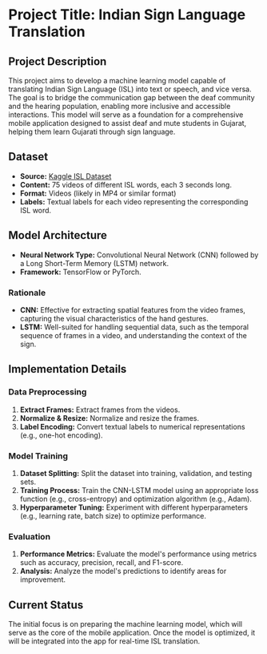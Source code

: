 # Project Title: Indian Sign Language Translation

## Project Description
This project aims to develop a machine learning model capable of translating Indian Sign Language (ISL) into text or speech, and vice versa. The goal is to bridge the communication gap between the deaf community and the hearing population, enabling more inclusive and accessible interactions. This model will serve as a foundation for a comprehensive mobile application designed to assist deaf and mute students in Gujarat, helping them learn Gujarati through sign language.

## Dataset
- **Source:** [Kaggle ISL Dataset](https://www.kaggle.com/datasets/soumyakushwaha/indian-sign-language-dataset)
- **Content:** 75 videos of different ISL words, each 3 seconds long.
- **Format:** Videos (likely in MP4 or similar format)
- **Labels:** Textual labels for each video representing the corresponding ISL word.

## Model Architecture
- **Neural Network Type:** Convolutional Neural Network (CNN) followed by a Long Short-Term Memory (LSTM) network.
- **Framework:** TensorFlow or PyTorch.

### Rationale
- **CNN:** Effective for extracting spatial features from the video frames, capturing the visual characteristics of the hand gestures.
- **LSTM:** Well-suited for handling sequential data, such as the temporal sequence of frames in a video, and understanding the context of the sign.

## Implementation Details

### Data Preprocessing
1. **Extract Frames:** Extract frames from the videos.
2. **Normalize & Resize:** Normalize and resize the frames.
3. **Label Encoding:** Convert textual labels to numerical representations (e.g., one-hot encoding).

### Model Training
1. **Dataset Splitting:** Split the dataset into training, validation, and testing sets.
2. **Training Process:** Train the CNN-LSTM model using an appropriate loss function (e.g., cross-entropy) and optimization algorithm (e.g., Adam).
3. **Hyperparameter Tuning:** Experiment with different hyperparameters (e.g., learning rate, batch size) to optimize performance.

### Evaluation
1. **Performance Metrics:** Evaluate the model's performance using metrics such as accuracy, precision, recall, and F1-score.
2. **Analysis:** Analyze the model's predictions to identify areas for improvement.

## Current Status
The initial focus is on preparing the machine learning model, which will serve as the core of the mobile application. Once the model is optimized, it will be integrated into the app for real-time ISL translation.
